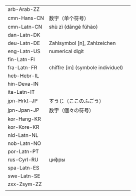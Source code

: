 | | | |
|-|-|-|
| arb-Arab-ZZ |  |  |
| cmn-Hans-CN | 数字（单个符号） |  |
| cmn-Latn-CN | shù zì (dāngè fúhào) |  |
| dan-Latn-DK |  |  |
| deu-Latn-DE | Zahlsymbol [n], Zahlzeichen |  |
| eng-Latn-US | numerical digit |  |
| fin-Latn-FI |  |  |
| fra-Latn-FR | chiffre [m] (symbole individuel) |  |
| heb-Hebr-IL |  |  |
| hin-Deva-IN |  |  |
| ita-Latn-IT |  |  |
| jpn-Hrkt-JP | すうじ（ここのふごう） |  |
| jpn-Jpan-JP | 数字（個々の符号） |  |
| kor-Hang-KR |  |  |
| kor-Kore-KR |  |  |
| nld-Latn-NL |  |  |
| nob-Latn-NO |  |  |
| por-Latn-PT |  |  |
| rus-Cyrl-RU | ци́фры |  |
| spa-Latn-ES |  |  |
| swe-Latn-SE |  |  |
| zxx-Zsym-ZZ |  |  |
|  |  |  |
